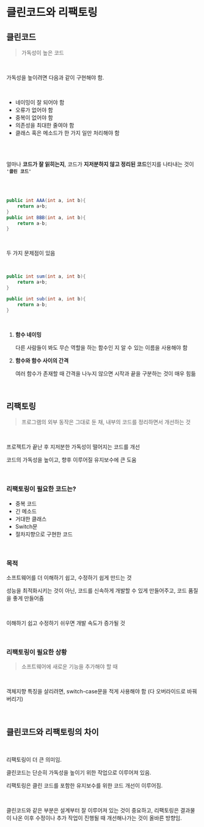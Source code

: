 # 클린코드와 리팩토링

## 클린코드

>가독성이 높은 코드

<br>

가독성을 높이려면 다음과 같이 구현해야 함.

<br>

- 네이밍이 잘 되어야 함
- 오류가 없어야 함
- 중복이 없어야 함
- 의존성을 최대한 줄여야 함
- 클래스 혹은 메소드가 한 가지 일만 처리해야 함

<br>

<br>

얼마나 **코드가 잘 읽히는지**, 코드가 **지저분하지 않고 정리된 코드**인지를 나타내는 것이 **`'클린 코드'`**


<br>

<br>

```java
public int AAA(int a, int b){
    return a+b;
}
public int BBB(int a, int b){
    return a-b;
}
```

<br>

두 가지 문제점이 있음

<br>

```java
public int sum(int a, int b){
    return a+b;
}

public int sub(int a, int b){
    return a-b;
}
```

<br>

1. **함수 네이밍**
   
    다른 사람들이 봐도 무슨 역할을 하는 함수인 지 알 수 있는 이름을 사용해야 함

2. **함수와 함수 사이의 간격**
   
   여러 함수가 존재할 때 간격을 나누지 않으면 시작과 끝을 구분하는 것이 매우 힘듦


<br>

## 리팩토링

>프로그램의 외부 동작은 그대로 둔 채, 내부의 코드를 정리하면서 개선하는 것

<br>

프로젝트가 끝난 후 지저분한 가독성이 떨어지는 코드를 개선

코드의 가독성을 높이고, 향후 이루어질 유지보수에 큰 도움


<br>

### 리팩토링이 필요한 코드는?

- 중복 코드
- 긴 메소드
- 거대한 클래스
- Switch문
- 절차지향으로 구현한 코드

<br>

### 목적 

소프트웨어를 더 이해하기 쉽고, 수정하기 쉽게 만드는 것

성능을 최적화시키는 것이 아닌, 코드를 신속하게 개발할 수 있게 만들어주고, 코드 품질을 좋게 만들어줌

<br>

이해하기 쉽고 수정하기 쉬우면 개발 속도가 증가될 것

<br>

### 리팩토링이 필요한 상황

> 소프트웨어에 새로운 기능을 추가해야 할 때

<br>

객체지향 특징을 살리려면, switch-case문을 적게 사용해야 함
(다 오버라이드로 바꿔버리기)

<br>

## 클린코드와 리팩토링의 차이

<br>

리팩토링이 더 큰 의미임.

클린코드는 단순히 가독성을 높이기 위한 작업으로 이루어져 있음. 

리팩토링은 클린 코드를 포함한 유지보수를 위한 코드 개선이 이루어짐.

<br>

클린코드와 같은 부분은 설계부터 잘 이루어져 있는 것이 중요하고, 리팩토링은 결과물이 나온 이후 수정이나 추가 작업이 진행될 때 개선해나가는 것이 올바른 방향임.